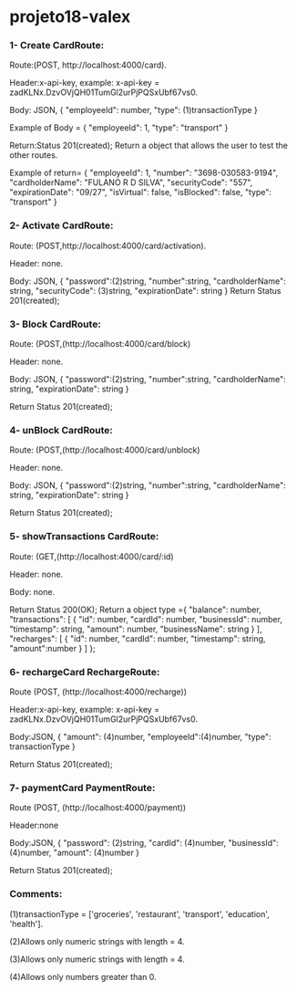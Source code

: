 # projeto18-valex

### 1- Create CardRoute:
Route:(POST, http://localhost:4000/card).

Header:x-api-key, example: x-api-key = zadKLNx.DzvOVjQH01TumGl2urPjPQSxUbf67vs0.

Body: JSON, {
		"employeeId": number,
    		"type": (1)transactionType
}

Example of Body = {
		"employeeId": 1,
    		"type": "transport"
}

Return:Status 201(created); Return a object that allows the user to test the other routes.

Example of return= {
	"employeeId": 1,
	"number": "3698-030583-9194",
	"cardholderName": "FULANO R D SILVA",
	"securityCode": "557",
	"expirationDate": "09/27",
	"isVirtual": false,
	"isBlocked": false,
	"type": "transport"
}

### 2- Activate CardRoute:
Route: (POST,http://localhost:4000/card/activation).

Header: none.

Body: JSON, {
	"password":(2)string,
	"number":string,
	"cardholderName": string,
	"securityCode": (3)string,
	"expirationDate": string
}
Return Status 201(created);

### 3- Block CardRoute:
Route: (POST,(http://localhost:4000/card/block)

Header: none.

Body: JSON, {
	"password":(2)string,
	"number":string,
	"cardholderName": string,
	"expirationDate": string
}

Return Status 201(created);

### 4- unBlock CardRoute:
Route: (POST,(http://localhost:4000/card/unblock)

Header: none.

Body: JSON, {
	"password":(2)string,
	"number":string,
	"cardholderName": string,
	"expirationDate": string
}

Return Status 201(created);


### 5- showTransactions CardRoute:
Route: (GET,(http://localhost:4000/card/:id)

Header: none.

Body: none.

Return Status 200(OK); Return a object type ={
	"balance": number,
	"transactions": [
		{
			"id": number,
			"cardId": number,
			"businessId": number,
			"timestamp": string,
			"amount": number,
			"businessName": string
		}
	],
	"recharges": [
		{
			"id": number,
			"cardId": number,
			"timestamp": string,
			"amount":number
		}
	]
};

### 6- rechargeCard RechargeRoute:
Route (POST, (http://localhost:4000/recharge))

Header:x-api-key, example: x-api-key = zadKLNx.DzvOVjQH01TumGl2urPjPQSxUbf67vs0.

Body:JSON, {
	"amount": (4)number,
	"employeeId":(4)number,
	"type": transactionType
}

Return Status 201(created);

### 7- paymentCard PaymentRoute:
Route (POST, (http://localhost:4000/payment))

Header:none

Body:JSON, {
	"password": (2)string,
	"cardId": (4)number,
	"businessId": (4)number,
	"amount": (4)number
}

Return Status 201(created);


### Comments:
(1)transactionType = ['groceries', 'restaurant', 'transport', 'education', 'health'].

(2)Allows only numeric strings with length = 4.

(3)Allows only numeric strings with length = 4.

(4)Allows only numbers greater than 0.
